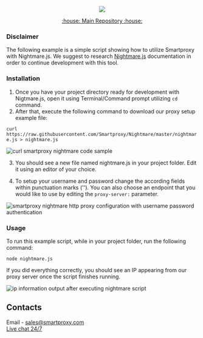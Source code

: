 <p align="center">
    <a href="https://dashboard.smartproxy.com/?page=residential-proxies&utm_source=socialorganic&utm_medium=social&utm_campaign=resi_trial_GITHUB"><img src="https://i.imgur.com/3uZgYJ9.png"></a>
</p>

<p align="center">
    <a href="https://github.com/Smartproxy/Smartproxy"> :house: Main Repository :house: </a>
</p>

### Disclaimer

The following example is a simple script showing how to utilize Smartproxy with Nightmare.js.
We suggest to research [Nightmare.js](https://github.com/segmentio/nightmare#api) documentation in order to continue development with this tool.

### Installation

1. Once you have your project directory ready for development with Nigtmare.js, open it using Terminal/Command prompt utilizing `cd` command.
2. After that, execute the following command to download our proxy setup example file:

`curl https://raw.githubusercontent.com/Smartproxy/Nightmare/master/nightmare.js > nightmare.js`

<img src="https://i.imgur.com/joNFPlR.png" alt="curl smartproxy nightmare code sample">

3. You should see a new file named nightmare.js in your project folder. Edit it using an editor of your choice.

4. To setup your username and password change the according fields within punctuation marks (''). You can also choose an endpoint that you would like to use by editing the `proxy-server:` parameter.

<img src="https://i.imgur.com/jiUghu8.png" alt="smartproxy nightmare http proxy configuration with username password authentication">

### Usage

To run this example script, while in your project folder, run the following command:

`node nightmare.js`

If you did everything correctly, you should see an IP appearing from our proxy server once the script finishes running.

<img src="https://i.imgur.com/lXFtq4I.png" alt="ip information output after executing nightmare script">

## Contacts
Email - sales@smartproxy.com
<br><a href="https://smartproxy.com">Live chat 24/7</a>
